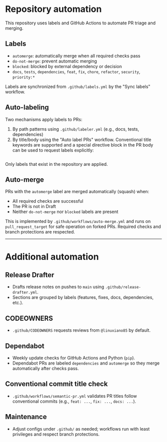# Repository automation

This repository uses labels and GitHub Actions to automate PR triage and merging.

## Labels
- `automerge`: automatically merge when all required checks pass
- `do-not-merge`: prevent automatic merging
- `blocked`: blocked by external dependency or decision
- `docs`, `tests`, `dependencies`, `feat`, `fix`, `chore`, `refactor`, `security`, `priority:*`

Labels are synchronized from `.github/labels.yml` by the "Sync labels" workflow.

## Auto-labeling
Two mechanisms apply labels to PRs:

1. By path patterns using `.github/labeler.yml` (e.g., docs, tests, dependencies)
2. By title/body using the "Auto label PRs" workflow. Conventional title keywords are supported and a special directive block in the PR body can be used to request labels explicitly:

```
```

Only labels that exist in the repository are applied.

## Auto-merge
PRs with the `automerge` label are merged automatically (squash) when:
- All required checks are successful
- The PR is not in Draft
- Neither `do-not-merge` nor `blocked` labels are present

This is implemented by `.github/workflows/auto-merge.yml` and runs on `pull_request_target` for safe operation on forked PRs. Required checks and branch protections are respected.

---

# Additional automation

## Release Drafter
- Drafts release notes on pushes to `main` using `.github/release-drafter.yml`.
- Sections are grouped by labels (features, fixes, docs, dependencies, etc.).

## CODEOWNERS
- `.github/CODEOWNERS` requests reviews from `@linuxiano85` by default.

## Dependabot
- Weekly update checks for GitHub Actions and Python (`pip`).
- Dependabot PRs are labeled `dependencies` and `automerge` so they merge automatically after checks pass.

## Conventional commit title check
- `.github/workflows/semantic-pr.yml` validates PR titles follow conventional commits (e.g., `feat: ...`, `fix: ...`, `docs: ...`).

## Maintenance
- Adjust configs under `.github/` as needed; workflows run with least privileges and respect branch protections.